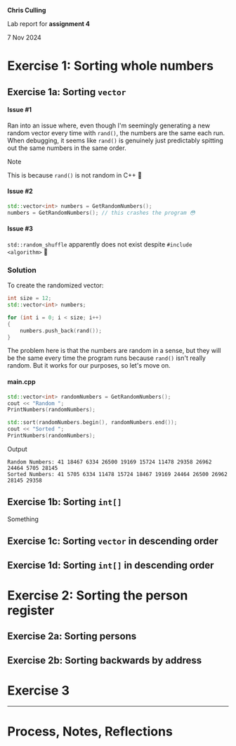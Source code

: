 **Chris Culling**

Lab report for **assignment 4**

7 Nov 2024

# Exercise 1: Sorting whole numbers

## Exercise 1a: Sorting `vector`

#### Issue #1
Ran into an issue where, even though I'm seemingly generating a new random vector every time with `rand()`, the numbers are the same each run. When debugging, it seems like `rand()` is genuinely just predictably spitting out the same numbers in the same order.

> [!NOTE]
> This is because `rand()` is not random in C++ 🙂

#### Issue #2
```cpp
std::vector<int> numbers = GetRandomNumbers();
numbers = GetRandomNumbers(); // this crashes the program 😳
```

#### Issue #3

`std::random_shuffle` apparently does not exist despite `#include <algorithm>` 🤷

### Solution

To create the randomized vector:
```cpp
int size = 12;
std::vector<int> numbers;

for (int i = 0; i < size; i++)
{
    numbers.push_back(rand());
}
```

The problem here is that the numbers are random in a sense, but they will be the same every time the program runs because `rand()` isn't really random. But it works for our purposes, so let's move on.

#### main.cpp
```cpp
std::vector<int> randomNumbers = GetRandomNumbers();
cout << "Random ";
PrintNumbers(randomNumbers);

std::sort(randomNumbers.begin(), randomNumbers.end());
cout << "Sorted ";
PrintNumbers(randomNumbers);
```
Output
```
Random Numbers: 41 18467 6334 26500 19169 15724 11478 29358 26962 24464 5705 28145
Sorted Numbers: 41 5705 6334 11478 15724 18467 19169 24464 26500 26962 28145 29358
```


## Exercise 1b: Sorting `int[]`

Something

## Exercise 1c: Sorting `vector` in descending order

## Exercise 1d: Sorting `int[]` in descending order

# Exercise 2: Sorting the person register

## Exercise 2a: Sorting persons

## Exercise 2b: Sorting backwards by address

# Exercise 3

---

# Process, Notes, Reflections

